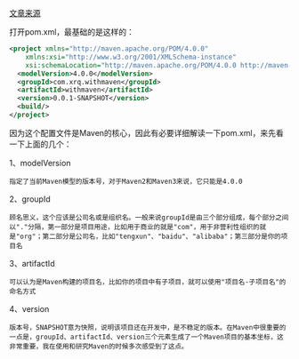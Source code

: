 [文章来源](https://www.cnblogs.com/hongwz/p/5456578.html)

打开pom.xml，最基础的是这样的：
```xml
<project xmlns="http://maven.apache.org/POM/4.0.0"
    xmlns:xsi="http://www.w3.org/2001/XMLSchema-instance"
    xsi:schemaLocation="http://maven.apache.org/POM/4.0.0 http://maven.apache.org/xsd/maven-4.0.0.xsd">
  <modelVersion>4.0.0</modelVersion>
  <groupId>com.xrq.withmaven</groupId>
  <artifactId>withmaven</artifactId>
  <version>0.0.1-SNAPSHOT</version>
  <build/>
</project>
```

因为这个配置文件是Maven的核心，因此有必要详细解读一下pom.xml，来先看一下上面的几个：

1、modelVersion

    指定了当前Maven模型的版本号，对于Maven2和Maven3来说，它只能是4.0.0
    
2、groupId

    顾名思义，这个应该是公司名或是组织名。一般来说groupId是由三个部分组成，每个部分之间以"."分隔，第一部分是项目用途，比如用于商业的就是"com"，用于非营利性组织的就　　是"org"；第二部分是公司名，比如"tengxun"、"baidu"、"alibaba"；第三部分是你的项目名

3、artifactId

    可以认为是Maven构建的项目名，比如你的项目中有子项目，就可以使用"项目名-子项目名"的命名方式

4、version

    版本号，SNAPSHOT意为快照，说明该项目还在开发中，是不稳定的版本。在Maven中很重要的一点是，groupId、artifactId、version三个元素生成了一个Maven项目的基本坐标，这非常重要，我在使用和研究Maven的时候多次感受到了这点。